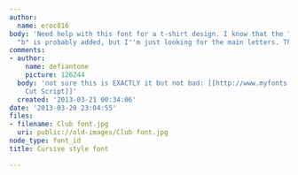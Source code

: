 ```yaml
---
author:
  name: eroc816
body: 'Need help with this font for a t-shirt design. I know that the "tail" on the
  "b" is probably added, but I''m just looking for the main letters. Thank you. '
comments:
- author:
    name: defiantone
    picture: 126244
  body: 'not sure this is EXACTLY it but not bad: [[http://www.myfonts.com/fonts/artistofdesign/az-cut-script|AZ
    Cut Script]]'
  created: '2013-03-21 00:34:06'
date: '2013-03-20 23:04:55'
files:
- filename: Club font.jpg
  uri: public://old-images/Club font.jpg
node_type: font_id
title: Cursive style font

---
```


